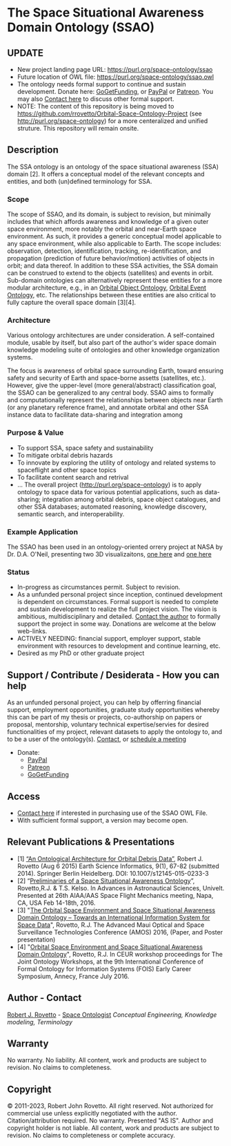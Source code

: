 # The Space Situational Awareness Domain Ontology (SSAO)
## UPDATE
 * New project landing page URL: https://purl.org/space-ontology/ssao 
 * Future location of OWL file: https://purl.org/space-ontology/ssao.owl
 * The ontology needs formal support to continue and sustain development. Donate here: [GoGetFunding](https://gogetfunding.com/creating-meaning-full-space-terminologies-knowledge-models-for-space-safety/), or [PayPal](https://tinyurl.com/donateViaPayPalrr) or [Patreon](https://tinyurl.com/y9qegjsh). You may also [Contact here](https://ontospace.wordpress.com/contact) to discuss other formal support.
 * NOTE: The content of this repository is being moved to https://github.com/rrovetto/Orbital-Space-Ontology-Project (see http://purl.org/space-ontology) for a more centeralized and unified struture. This repository will remain onsite.
 
## Description
The SSA ontology is an ontology of the space situational awareness (SSA) domain [2]. It offers a conceptual model of the relevant concepts and entities, and both (un)defined terminology for SSA. 

### Scope 
The scope of SSAO, and its domain, is subject to revision, but minimally includes that which affords awareness and knowledge of a given outer space environment, more notably the orbital and near-Earth space environment. As such, it provides a generic conceptual model applicable to any space environment, while also applicable to Earth. The scope includes: observation, detection, identification, tracking, re-identification, and propagation (prediction of future behavior/motion) activities of objects in orbit; and data thereof. In addition to these SSA activities, the SSA domain can be construed to extend to the objects (satellites) and events in orbit. Sub-domain ontologies can alternatively represent these entities for a more modular architecture, e.g., in an [Orbital Object Ontology](https://github.com/rrovetto/The-Orbital-Object-Ontology), [Orbital Event Ontology](https://github.com/rrovetto/orbital-event-ontology), etc. The relationships between these entities are also critical to fully capture the overall space domain [3][4]. 

### Architecture 
Various ontology architectures are under consideration. A self-contained module, usable by itself, but also part of the author's wider space domain knowledge modeling suite of ontologies and other knowledge organization systems.

The focus is awareness of orbital space surrounding Earth, toward ensuring safety and security of Earth and space-borne assetts (satellites, etc.). However, give the upper-level (more general/abstract) classification goal, the SSAO can be generalized to any central body. SSAO aims to formally and computationally represent the relationships between objects near Earth (or any planetary reference frame), and annotate orbital and other SSA instance data to facilitate data-sharing and integration among

### Purpose & Value
* To support SSA, space safety and sustainability
* To mitigate orbital debris hazards
* To innovate by exploring the utility of ontology and related systems to spaceflight and other space topics
* To facilitate content search and retrival
* ...
The overall project (http://purl.org/space-ontology) is to apply ontology to space data for various potential applications, such as data-sharing; integration among orbital debris, space object catalogues, and other SSA databases; automated reasoning, knowledge discovery, semantic search, and interoperability.

### Example Application
The SSAO has been used in an ontology-oriented orrery project at NASA by Dr. D.A. O'Neil, presenting two 3D visualizaitons, [one here](http://daoneil.github.io/spacemission/OntologyDrivenOrrery/An_Orrery_in_ThreeJS.html) and [one here](https://daoneil.github.io/spacemission/RMarkdown/ontology_based_orrery_generated_from_R_code.html) 

### Status
* In-progress as circumstances permit. Subject to revision. 
* As a unfunded personal project since inception, continued development is dependent on circumstances. Formal support is needed to complete and sustain development to realize the full project vision. The vision is ambitious, multidisciplinary and detailed. [Contact the author](https://ontospace.wordpress.com/contact) to formally support the project in some way. Donations are welcome at the below web-links.  
* ACTIVELY NEEDING: financial support, employer support, stable environment with resources to development and continue learning, etc.
* Desired as my PhD or other graduate project

## Support / Contribute / Desiderata - How you can help 
As an unfunded personal project, you can help by offerring financial support, employment opportunities, graduate study opportunities whereby this can be part of my thesis or projects, co-authorship on papers or proposal, mentorship, voluntary technical expertise/servies for desired functionalities of my project, relevant datasets to apply the ontology to, and to be a user of the ontology(s). [Contact](https://ontospace.wordpress.com/contact), or [schedule a meeting](https://tinyurl.com/hm8wu2sa) 

* Donate: 
  * [PayPal](https://tinyurl.com/donateViaPayPalrr)
  * [Patreon](https://tinyurl.com/y9qegjsh)
  * [GoGetFunding](https://gogetfunding.com/?p=6893352)

## Access
* [Contact here](https://ontospace.wordpress.com/contact) if interested in purchasing use of the SSAO OWL File.
* With sufficient formal support, a version may become open. 

## Relevant Publications & Presentations
* [1] [“An Ontological Architecture for Orbital Debris Data”](http://link.springer.com/article/10.1007/s12145-015-0233-3), Robert J. Rovetto (Aug 6 2015) Earth Science Informatics, 9(1), 67-82 (submitted 2014). Springer Berlin Heidelberg. DOI: 10.1007/s12145-015-0233-3
* [2] “[Preliminaries of a Space Situational Awareness Ontology](https://arxiv.org/ftp/arxiv/papers/1606/1606.01924.pdf)”, Rovetto,R.J. & T.S. Kelso. 
In Advances in Astronautical Sciences, Univelt. Presented at 26th AIAA/AAS Space Flight Mechanics meeting, Napa, CA, USA Feb 14-18th, 2016.
* [3]  "[The Orbital Space Environment and Space Situational Awareness Domain Ontology – Towards an International Information System for Space Data](http://www.amostech.com/TechnicalPapers/2016/Poster/Rovetto.pdf)", Rovetto, R.J. The Advanced Maui Optical and Space Surveillance Technologies Conference (AMOS) 2016, (Paper, and Poster presentation)
* [4] "[Orbital Space Environment and Space Situational Awareness Domain Ontology](http://ceur-ws.org/Vol-1660/ecs-paper1.pdf)", Rovetto, R.J. In CEUR workshop proceedings for The Joint Ontology Workshops, at the 9th International Conference of Formal Ontology for Information Systems (FOIS) Early Career Symposium, Annecy, France July 2016.

## Author - Contact
[Robert J. Rovetto](http://orcid.org/0000-0003-3835-7817) - [Space Ontologist](https://purl.org/space-ontology)
_Conceptual Engineering, Knowledge modeling, Terminology_

## Warranty 
No warranty. No liability. All content, work and products are subject to revision. No claims to completeness.  

## Copyright
© 2011-2023, Robert John Rovetto. All right reserved.
Not authorized for commercial use unless explicitly negotiated with the author. Citation/attribution required.
No warranty. Presented "AS IS". Author and copyright holder is not liable. All content, work and products are subject to revision. No claims to completeness or complete accuracy.
